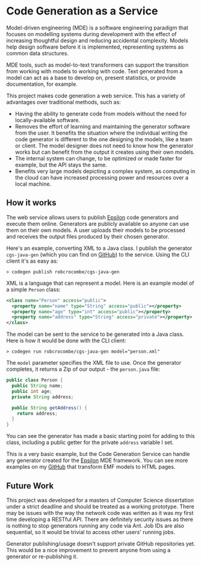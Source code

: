 # Code Generation as a Service

Model-driven engineering (MDE) is a software engineering paradigm that focuses on modelling systems during development with the effect of increasing thoughtful design and reducing accidental complexity. Models help design software before it is implemented, representing systems as common data structures.

MDE tools, such as model-to-text transformers can support the transition from working with models to working with code. Text generated from a model can act as a base to develop on, present statistics, or provide documentation, for example.

This project makes code generation a web service. This has a variety of advantages over traditional methods, such as:

- Having the ability to generate code from models without the need for locally-available software.
- Removes the effort of learning and maintaining the generator software from the user. It benefits the situation where the individual writing the code generator is different to the one designing the models, like a team or client. The model designer does not need to know how the generator works but can benefit from the output it creates using their own models.
- The internal system can change, to be optimized or made faster for example, but the API stays the same.
- Benefits very large models depicting a complex system, as computing in the cloud can have increased processing power and resources over a local machine.

## How it works

The web service allows users to publish [Epsilon](http://www.eclipse.org/epsilon/) code generators and execute them online. Generators are publicly available so anyone can use them on their own models. A user uploads their models to be processed and receives the output files produced by their chosen generator.

Here's an example, converting XML to a Java class. I publish the generator `cgs-java-gen` (which you can find on [GitHub](https://github.com/robcrocombe/cgs-java-gen/)) to the service. Using the CLI client it's as easy as:

```
> codegen publish robcrocombe/cgs-java-gen
```

XML is a language that can represent a model. Here is an example model of a simple `Person` class:

```xml
<class name="Person" access="public">
  <property name="name" type="String" access="public"></property>
  <property name="age" type="int" access="public"></property>
  <property name="address" type="String" access="private"></property>
</class>
```

The model can be sent to the service to be generated into a Java class. Here is how it would be done with the CLI client:

```
> codegen run robcrocombe/cgs-java-gen model="person.xml"
```

The `model` parameter specifies the XML file to use. Once the generator completes, it returns a Zip of our output - the `person.java` file:

```java
public class Person {
  public String name;
  public int age;
  private String address;

  public String getAddress() {
    return address;
  }
}
```

You can see the generator has made a basic starting point for adding to this class, including a public getter for the private `address` variable I set.

This is a very basic example, but the Code Generation Service can handle any generator created for the [Epsilon](http://www.eclipse.org/epsilon/) MDE framework. You can see more examples on my [GitHub](https://github.com/search?q=user%3Arobcrocombe+cgs) that transform EMF models to HTML pages.

## Future Work

This project was developed for a masters of Computer Science dissertation under a strict deadline and should be treated as a working prototype. There may be issues with the way the network code was written as it was my first time developing a RESTful API. There are definitely security issues as there is nothing to stop generators running any code via Ant. Job IDs are also sequential, so it would be trivial to access other users' running jobs.

Generator publishing/usage doesn't support private GitHub repositories yet. This would be a nice improvement to prevent anyone from using a generator or re-publishing it.

